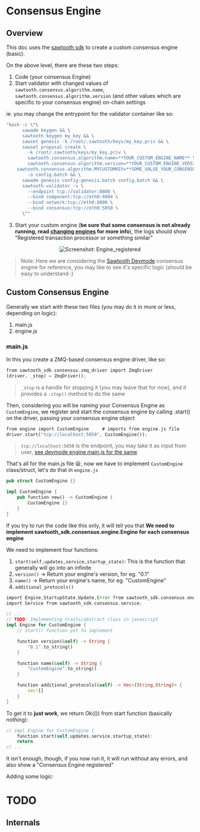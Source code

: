 # Consensus Engine

## Overview

This doc uses the [sawtooth sdk](https://github.com/hyperledger/sawtooth-sdk-javascript/) to create a custom consensus engine (basic).

On the above level, there are these two steps:
1. Code (your consensus Engine)
2. Start validator with changed values of `sawtooth.consensus.algorithm.name`, `sawtooth.consensus.algorithm.version` (and other values which are specific to your consensus engine) on-chain settings

  ie. you may change the entrypoint for the validator container like so:
  ```sh
  "bash -c \"\
        sawadm keygen && \
        sawtooth keygen my_key && \
        sawset genesis -k /root/.sawtooth/keys/my_key.priv && \
        sawset proposal create \
          -k /root/.sawtooth/keys/my_key.priv \
          sawtooth.consensus.algorithm.name=**YOUR_CUSTOM_ENGINE_NAME** \
          sawtooth.consensus.algorithm.version=**YOUR_CUSTOM_ENGINE_VERSION** \
	  sawtooth.consensus.algorithm.MYCUSTOMKEY=**SOME_VALUE_YOUR_CONSENSUS_NEEDS_OR_NO_NEED_FOR_THIS_LINE** \
          -o config.batch && \
        sawadm genesis config-genesis.batch config.batch && \
        sawtooth-validator -v \
          --endpoint tcp://validator:8800 \
          --bind component:tcp://eth0:4004 \
          --bind network:tcp://eth0:8800 \
          --bind consensus:tcp://eth0:5050 \
        \""
  ```
3. Start your custom engine (**be sure that some consensus is not already running, read [changing engines](https://sawtooth.hyperledger.org/docs/core/releases/latest/architecture/journal.html#the-consensus-interface) for more info**), the logs should show "Registered transaction processor or something similar"

<div align="center"><img src="registered_ss.png" alt="Screenshot: Engine_registered" /></div>

> Note:
> Here we are considering the [Sawtooth Devmode](github.com/hyperledger/sawtooth-devmode/) consensus engine for reference, you may like to see it's specific logic (should be easy to understand :)

## Custom Consensus Engine

Generally we start with these two files (you may do it in more or less, depending on logic):
1. main.js
2. engine.js

### main.js

In this you create a ZMQ-based consensus engine driver, like so:

```rs
from sawtooth_sdk.consensus.zmq_driver import ZmqDriver
(driver, _stop) = ZmqDriver();
```

> `_stop` is a handle for stopping it (you may leave that for now), and it provides a `.stop()` method to do the same

Then, considering you will be naming your Consensus Engine as `CustomEngine`, we register and start the consensus engine by calling .start() on the driver, passing your consensus engine object

```rs
from engine import CustomEngine		# imports from engine.js file
driver.start("tcp://localhost:5050", CustomEngine());
```

> `tcp://localhost:5050` is the endpoint, you may take it as input from user, [see devmode engine main.js for the same](https://github.com/hyperledger/sawtooth-devmode/blob/814e378ab32fcce9eab39c14b3774774052f521b/src/main.js#L38-L50)

That's all for the main.js file 😃, now we have to implement `CustomEngine` class/struct, let's do that in `engine.js`

```rs
pub struct CustomEngine {}

impl CustomEngine {
    pub function new() -> CustomEngine {
        CustomEngine {}
    }
}
```

If you try to run the code like this only, it will tell you that **We need to implement sawtooth_sdk.consensus.engine.Engine for each consensus engine**

We need to implement four functions:
1. `start(self,updates,service,startup_state)`: This is the function that generally will go into an infinite 
2. `version()` -> Return your engine's version, for eg. "0.1"
3. `name()` -> Return your engine's name, for eg. "CustomEngine"
4. `additional_protocols()`

```rs
import Engine,StartupState,Update,Error from sawtooth_sdk.consensus.engine;
import Service from sawtooth_sdk.consensus.service;

// ...
// TODO: Implementing traits/abstract class in javascript
impl Engine for CustomEngine {
    // start() function yet to implement

    function version(&self) -> String {
        "0.1".to_string()
    }

    function name(&self) -> String {
        "CustomEngine".to_string()
    }

    function additional_protocols(&self) -> Vec<(String,String)> {
        vec![]
    }
}
```

To get it to **just work**, we return Ok(()) from start function (basically
nothing):

```rs
// impl Engine for CustomEngine {
    function start(self,updates,service,startup_state):
	return
// ...
```

It isn't enough, though, if you now run it, it will run without any errors, and also show a "Consensus Engine registered"

Adding some logic:

# TODO

## Internals



